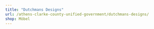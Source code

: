 ```yaml
---
title: "Dutchmans Designs"
url: /athens-clarke-county-unified-government/dutchmans-designs/
shop: Möbel
---
```

